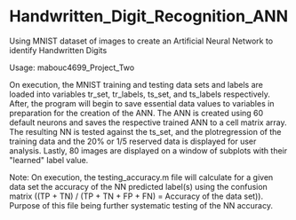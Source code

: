 # Handwritten_Digit_Recognition_ANN
Using MNIST dataset of images to create an Artificial Neural Network to identify Handwritten Digits

Usage: mabouc4699_Project_Two

On execution, the MNIST training and testing data sets and labels are loaded into variables tr_set, tr_labels, ts_set, and ts_labels respectively. After, 
the program will begin to save essential data values to variables in preparation for the creation of the ANN. The ANN is created using 60 default neurons
and saves the respective trained ANN to a cell matrix array. The resulting NN is tested against the ts_set, and the plotregression of the training data and 
the 20% or 1/5 reserved data is displayed for user analysis. Lastly, 80 images are displayed on a window of subplots with their "learned" label value.

Note: On execution, the testing_accuracy.m file will calculate for a given data set the accuracy of the NN predicted label(s) using the confusion matrix 
((TP + TN) / (TP + TN + FP + FN) = Accuracy of the data set)). Purpose of this file being further systematic testing of the NN accuracy.

